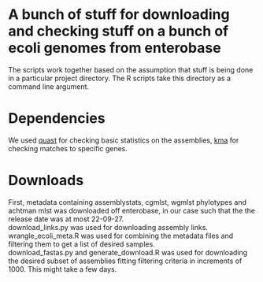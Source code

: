 # A bunch of stuff for downloading and checking stuff on a bunch of ecoli genomes from enterobase
The scripts work together based on the assumption that stuff is being done in a particular project directory. The R scripts take this directory as a command line argument.
# Dependencies
We used [quast](http://bioinf.spbau.ru/quast) for checking basic statistics on the assemblies, [kma](https://bitbucket.org/genomicepidemiology/kma/src/master/) for checking matches to specific genes.
# Downloads
First, metadata containing assemblystats, cgmlst, wgmlst phylotypes and achtman mlst was downloaded off enterobase, in our case such that the the release date was at most 22-09-27.  
download_links.py was used for downloading assembly links.  
wrangle_ecoli_meta.R was used for combining the metadata files and filtering them to get a list of desired samples.  
download_fastas.py and generate_download.R  was used for downloading the desired subset of assemblies fitting filtering criteria in increments of 1000. This might take a few days.